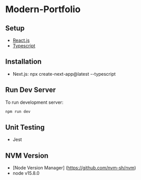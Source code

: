 # Modern-Portfolio

## Setup

- [React.js](https://beta.reactjs.org/)
- [Typescript](https://nextjs.org/docs)

## Installation 

- Next.js: npx create-next-app@latest --typescript

## Run Dev Server

To run development server: 
```bash
npm run dev
```

## Unit Testing 
- Jest

## NVM Version
- [Node Version Manager] (https://github.com/nvm-sh/nvm)
- node v15.8.0
